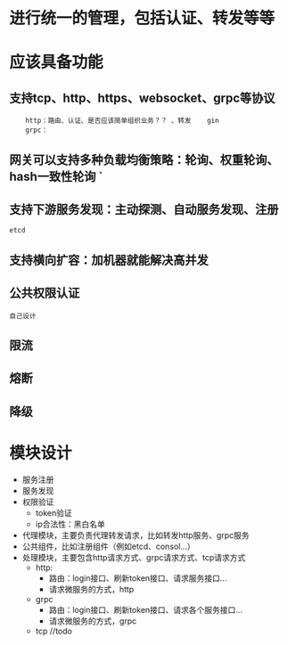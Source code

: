 # 进行统一的管理，包括认证、转发等等

# 应该具备功能
## 支持tcp、http、https、websocket、grpc等协议
        http：路由、认证、是否应该简单组织业务？？ 、转发    gin
        grpc：
## 网关可以支持多种负载均衡策略：轮询、权重轮询、hash一致性轮询 `
## 支持下游服务发现：主动探测、自动服务发现、注册
    etcd 
## 支持横向扩容：加机器就能解决高并发	
## 公共权限认证
    自己设计
## 限流 
## 熔断
## 降级 


# 模块设计
+ 服务注册
+ 服务发现
+ 权限验证
  + token验证
  + ip合法性：黑白名单
+ 代理模块，主要负责代理转发请求，比如转发http服务、grpc服务
+ 公共组件，比如注册组件（例如etcd、consol...）
+ 处理模块，主要包含http请求方式、grpc请求方式、tcp请求方式
  + http:
    + 路由：login接口、刷新token接口、请求服务接口...
    + 请求微服务的方式，http
  + grpc
    + 路由：login接口、刷新token接口、请求各个服务接口...
    + 请求微服务的方式，grpc
  + tcp //todo
    


